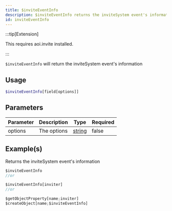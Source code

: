 ```yaml
---
title: $inviteEventInfo
description: $inviteEventInfo returns the inviteSystem event's information
id: inviteEventInfo
---
```


:::tip[Extension]

This requires aoi.invite installed.

:::

`$inviteEventInfo` will return the inviteSystem event's information

## Usage

```php
$inviteEventInfo[field[options]]
```

## Parameters

| Parameter | Description | Type   | Required |
| --------- | ----------- | ------ | -------- |
| options   | The options | [string](https://developer.mozilla.org/en-US/docs/Web/JavaScript/Reference/Global_Objects/String) | false    |

## Example(s)

Returns the inviteSystem event's information

```javascript
$inviteEventInfo
//or

$inviteEventInfo[inviter]
//or

$getObjectProperty[name;inviter]
$createObject[name;$inviteEventInfo]
```
